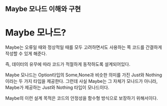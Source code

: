 ## Maybe 모나드 이해와 구현

# Maybe 모나드?

Maybe는 오류일 때와 정상적일 때를 모두 고려하면서도 사용하는 쪽 코드를 간결하게 작성할 수 있게 해준다.

즉, 데이터의 유무에 따라 코드가 적절하게 동작하도록 설계되어있다.

Maybe 모나드는 Option타입의 Some,None과 비슷한 의미를 가진 Just와 Nothing이라는 두 가지 타입을 제공한다.
그런데 사실 Maybe는 그 자체가 모나드가 아니라, Maybe가 제공하는 Just<T>와 Nothing 타입이 모나드이다.

Maybe의 이런 설계 목적은 코드의 안정성을 함수형 방식으로 보장하기 위해서이다.
